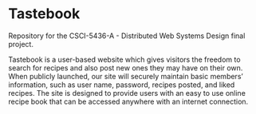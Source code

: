 # Tastebook
Repository for the  CSCI-5436-A - Distributed Web Systems Design final project.

Tastebook is a user-based website which gives visitors the freedom to search for recipes and also post new ones they may have on their own. When publicly launched, our site will securely maintain basic members’ information, such as user name, password, recipes posted, and liked recipes. The site is designed to provide users with an easy to use online recipe book that can be accessed anywhere with an internet connection.

